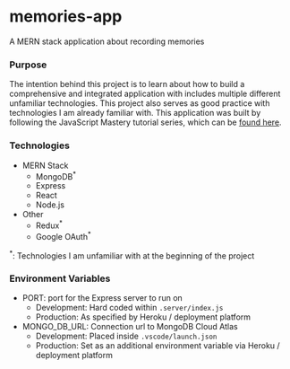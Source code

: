 # memories-app
A MERN stack application about recording memories

### Purpose
The intention behind this project is to learn about how to build a comprehensive and integrated application with includes multiple different unfamiliar technologies.
This project also serves as good practice with technologies I am already familiar with.
This application was built by following the JavaScript Mastery tutorial series, which can be [found here](https://www.youtube.com/watch?v=ngc9gnGgUdA&list=PL6QREj8te1P7VSwhrMf3D3Xt4V6_SRkhu).

### Technologies
- MERN Stack
    - MongoDB<sup>*</sup>
    - Express
    - React
    - Node.js
- Other
    - Redux<sup>*</sup>
    - Google OAuth<sup>*</sup>

<sup>*</sup>: Technologies I am unfamiliar with at the beginning of the project

### Environment Variables
- PORT: port for the Express server to run on
    - Development: Hard coded within `.server/index.js`
    - Production: As specified by Heroku / deployment platform
- MONGO_DB_URL: Connection url to MongoDB Cloud Atlas
    - Development: Placed inside `.vscode/launch.json`
    - Production: Set as an additional environment variable via Heroku / deployment platform